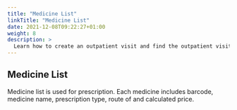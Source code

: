 ```yaml
---
title: "Medicine List"
linkTitle: "Medicine List"
date: 2021-12-08T09:22:27+01:00
weight: 8
description: >
  Learn how to create an outpatient visit and find the outpatient visit created previously
---
```


## Medicine List

Medicine list is used for prescription. Each medicine includes barcode, medicine name, prescription type, route of and calculated price.
